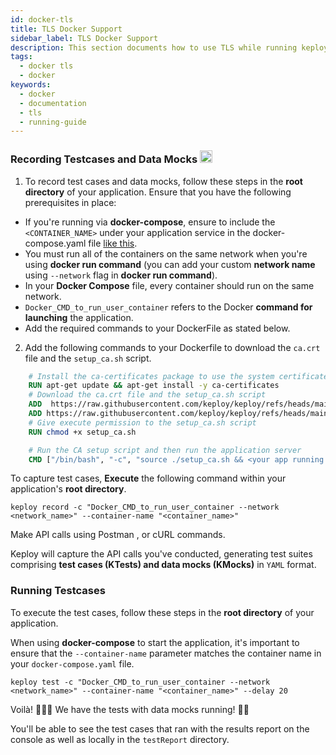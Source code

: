```yaml
---
id: docker-tls
title: TLS Docker Support
sidebar_label: TLS Docker Support
description: This section documents how to use TLS while running keploy via docker.
tags:
  - docker tls
  - docker
keywords:
  - docker
  - documentation
  - tls
  - running-guide
---
```


### Recording Testcases and Data Mocks <img src="https://cdn4.iconfinder.com/data/icons/logos-and-brands/512/97_Docker_logo_logos-512.png" width="20" height="20"/>

1. To record test cases and data mocks, follow these steps in the **root directory** of your application. Ensure that you have the following prerequisites in place:

- If you're running via **docker-compose**, ensure to include the `<CONTAINER_NAME>` under your application service in the docker-compose.yaml file [like this](https://github.com/keploy/samples-python/blob/9d6cf40da2eb75f6e035bedfb30e54564785d5c9/flask-mongo/docker-compose.yml#L14).
- You must run all of the containers on the same network when you're using **docker run command** (you can add your custom **network name** using `--network` flag in **docker run command**).
- In your **Docker Compose** file, every container should run on the same network.
- `Docker_CMD_to_run_user_container` refers to the Docker **command for launching** the application.
- Add the required commands to your DockerFile as stated below.

2. Add the following commands to your Dockerfile to download the `ca.crt` file and the `setup_ca.sh` script.

```dockerfile
    # Install the ca-certificates package to use the system certificates (the below command is for Debian-based systems, you may need to adjust it for other distributions)
    RUN apt-get update && apt-get install -y ca-certificates
    # Download the ca.crt file and the setup_ca.sh script
    ADD  https://raw.githubusercontent.com/keploy/keploy/refs/heads/main/pkg/core/proxy/tls/asset/ca.crt ca.crt
    ADD https://raw.githubusercontent.com/keploy/keploy/refs/heads/main/pkg/core/proxy/tls/asset/setup_ca.sh setup_ca.sh
    # Give execute permission to the setup_ca.sh script
    RUN chmod +x setup_ca.sh

    # Run the CA setup script and then run the application server
    CMD ["/bin/bash", "-c", "source ./setup_ca.sh && <your app running command>"]
```

To capture test cases, **Execute** the following command within your application's **root directory**.

```shell
keploy record -c "Docker_CMD_to_run_user_container --network <network_name>" --container-name "<container_name>"
```

Make API calls using Postman , or cURL commands.

Keploy will capture the API calls you've conducted, generating test suites comprising **test cases (KTests) and data mocks (KMocks)** in `YAML` format.

### Running Testcases

To execute the test cases, follow these steps in the **root directory** of your application.

When using **docker-compose** to start the application, it's important to ensure that the `--container-name` parameter matches the container name in your `docker-compose.yaml` file.

```shell
keploy test -c "Docker_CMD_to_run_user_container --network <network_name>" --container-name "<container_name>" --delay 20
```

Voilà! 🧑🏻‍💻 We have the tests with data mocks running! 🐰🎉

You'll be able to see the test cases that ran with the results report on the console as well as locally in the `testReport` directory.

